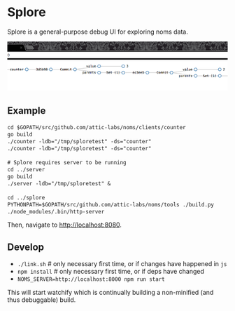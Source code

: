 # Splore

Splore is a general-purpose debug UI for exploring noms data.

![splore and counter](screenshot.png)

## Example

```
cd $GOPATH/src/github.com/attic-labs/noms/clients/counter
go build
./counter -ldb="/tmp/sploretest" -ds="counter"
./counter -ldb="/tmp/sploretest" -ds="counter"

# Splore requires server to be running
cd ../server
go build
./server -ldb="/tmp/sploretest" &

cd ../splore
PYTHONPATH=$GOPATH/src/github.com/attic-labs/noms/tools ./build.py
./node_modules/.bin/http-server
```

Then, navigate to [http://localhost:8080](http://localhost:8080).


## Develop

* `./link.sh`  # only necessary first time, or if changes have happened in `js`
* `npm install`  # only necessary first time, or if deps have changed
* `NOMS_SERVER=http://localhost:8000 npm run start`

This will start watchify which is continually building a non-minified (and thus debuggable) build.

